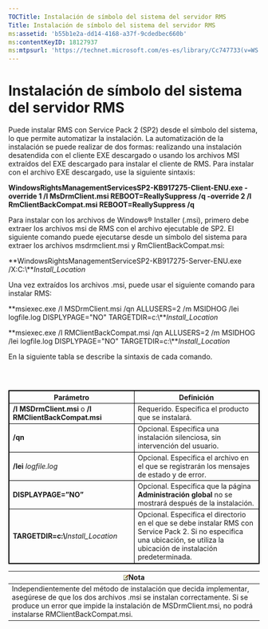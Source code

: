 ```yaml
---
TOCTitle: Instalación de símbolo del sistema del servidor RMS
Title: Instalación de símbolo del sistema del servidor RMS
ms:assetid: 'b55b1e2a-dd14-4168-a37f-9cdedbec660b'
ms:contentKeyID: 18127937
ms:mtpsurl: 'https://technet.microsoft.com/es-es/library/Cc747733(v=WS.10)'
---
```


Instalación de símbolo del sistema del servidor RMS
===================================================

Puede instalar RMS con Service Pack 2 (SP2) desde el símbolo del sistema, lo que permite automatizar la instalación. La automatización de la instalación se puede realizar de dos formas: realizando una instalación desatendida con el cliente EXE descargado o usando los archivos MSI extraídos del EXE descargado para instalar el cliente de RMS. Para instalar con el archivo EXE descargado, use la siguiente sintaxis:

**WindowsRightsManagementServicesSP2-KB917275-Client-ENU.exe -override 1 /I MsDrmClient.msi REBOOT=ReallySuppress /q -override 2 /I RmClientBackCompat.msi REBOOT=ReallySuppress /q**

Para instalar con los archivos de Windows® Installer (.msi), primero debe extraer los archivos msi de RMS con el archivo ejecutable de SP2. El siguiente comando puede ejecutarse desde un símbolo del sistema para extraer los archivos msdrmclient.msi y RmClientBackCompat.msi:

**WindowsRightsManagementServiceSP2-KB917275-Server-ENU.exe /X:C:\\***Install\_Location*

Una vez extraídos los archivos .msi, puede usar el siguiente comando para instalar RMS:

**msiexec.exe /I MSDrmClient.msi /qn ALLUSERS=2 /m MSIDHOG /lei logfile.log DISPLYPAGE="NO" TARGETDIR=c:\\***Install\_Location*

**msiexec.exe /I RMClientBackCompat.msi /qn ALLUSERS=2 /m MSIDHOG /lei logfile.log DISPLYPAGE="NO" TARGETDIR=c:\\***Install\_Location*

En la siguiente tabla se describe la sintaxis de cada comando.

###  

 
<p> </p>
<table style="border:1px solid black;">
<colgroup>
<col width="50%" />
<col width="50%" />
</colgroup>
<thead>
<tr class="header">
<th style="border:1px solid black;" >Parámetro</th>
<th style="border:1px solid black;" >Definición</th>
</tr>
</thead>
<tbody>
<tr class="odd">
<td style="border:1px solid black;"><strong>/I MSDrmClient.msi</strong> o <strong>/I RMClientBackCompat.msi</strong></td>
<td style="border:1px solid black;">Requerido. Especifica el producto que se instalará.</td>
</tr>
<tr class="even">
<td style="border:1px solid black;"><strong>/qn</strong></td>
<td style="border:1px solid black;">Opcional. Especifica una instalación silenciosa, sin intervención del usuario.</td>
</tr>
<tr class="odd">
<td style="border:1px solid black;"><strong>/lei</strong> <em>logfile.log</em></td>
<td style="border:1px solid black;">Opcional. Especifica el archivo en el que se registrarán los mensajes de estado y de error.</td>
</tr>
<tr class="even">
<td style="border:1px solid black;"><strong>DISPLAYPAGE=”NO”</strong></td>
<td style="border:1px solid black;">Opcional. Especifica que la página <strong>Administración global</strong> no se mostrará después de la instalación.</td>
</tr>
<tr class="odd">
<td style="border:1px solid black;"><strong>TARGETDIR=c:\</strong><em>Install_Location</em></td>
<td style="border:1px solid black;">Opcional. Especifica el directorio en el que se debe instalar RMS con Service Pack 2. Si no especifica una ubicación, se utiliza la ubicación de instalación predeterminada.</td>
</tr>
</tbody>
</table>
  
| ![](images/Cc747733.note(WS.10).gif)Nota                                                                                                                                                                                   |  
|---------------------------------------------------------------------------------------------------------------------------------------------------------------------------------------------------------------------------------------------------------|  
| Independientemente del método de instalación que decida implementar, asegúrese de que los dos archivos .msi se instalan correctamente. Si se produce un error que impide la instalación de MSDrmClient.msi, no podrá instalarse RMClientBackCompat.msi. |
